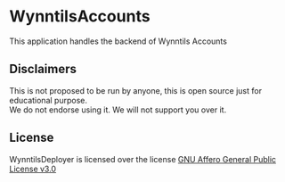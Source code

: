 # WynntilsAccounts
This application handles the backend of Wynntils Accounts 

## Disclaimers
This is not proposed to be run by anyone, this is open source just for educational purpose.<br>
We do not endorse using it. We will not support you over it.

## License
WynntilsDeployer is licensed over the license <a href="https://github.com/Wynntils/WynntilsAccountsJS/blob/master/LICENSE">GNU Affero General Public License v3.0</a>